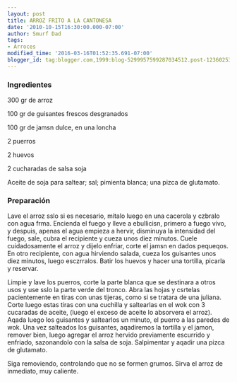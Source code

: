 ```yaml
---
layout: post
title: ARROZ FRITO A LA CANTONESA
date: '2010-10-15T16:30:00.000-07:00'
author: Smurf Dad
tags:
- Arroces
modified_time: '2016-03-16T01:52:35.691-07:00'
blogger_id: tag:blogger.com,1999:blog-5299957599287034512.post-1236025393349018225
---
```


<h3>Ingredientes</h3>

300 gr de arroz

100 gr de guisantes frescos desgranados

100 gr de jamsn dulce, en una loncha

2 puerros

2 huevos

2 cucharadas de salsa soja

Aceite de soja para saltear; sal; pimienta blanca; una pizca de glutamato.

<h3>Preparación</h3>

Lave el arroz sslo si es necesario, mitalo luego en una cacerola y czbralo con agua frma. Encienda el fuego y lleve a ebullicisn, primero a fuego vivo, y despuis, apenas el agua empieza a hervir, disminuya la intensidad del fuego, sale, cubra el recipiente y cueza unos diez minutos. Cuele cuidadosamente el arroz y dijelo enfriar, corte el jamsn en dados pequeqos. En otro recipiente, con agua hirviendo salada, cueza los guisantes unos diez minutos, luego esczrralos. Batir los huevos y hacer una tortilla, picarla y reservar.

Limpie y lave los puerros, corte la parte blanca que se destinara a otros usos y use sslo la parte verde del tronco. Abra las hojas y csrtelas pacientemente en tiras con unas tijeras, como si se tratara de una juliana. Corte luego estas tiras con una cuchilla y saltearlas en el wok con 3 cucaradas de aceite, (luego el exceso de aceite lo absorvera el arroz). Aqada luego los guisantes y saltearlos un minuto, el puerro a las paredes de wok. Una vez salteados los guisantes, aqadiremos la tortilla y el jamon, remover bien, luego agregar el arroz hervido previamente escurrido y enfriado, sazonandolo con la salsa de soja. Salpimentar y aqadir una pizca de glutamato.

Siga removiendo, controlando que no se formen grumos. Sirva el arroz de inmediato, muy caliente.

